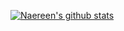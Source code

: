 [![Naereen's github stats](https://github-readme-stats.vercel.app/api?username=Dou-D&theme=blue-green)](https://github.com/anuraghazra/github-readme-stats)
